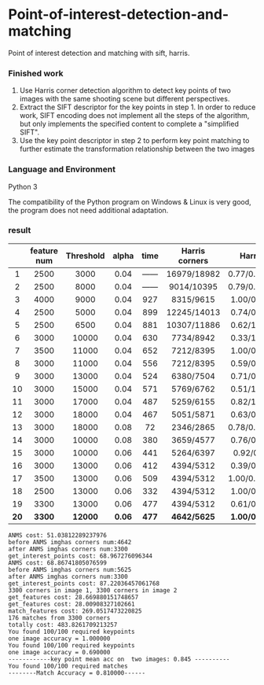 # Point-of-interest-detection-and-matching
Point of interest detection and matching with sift, harris.
### Finished work

1. Use Harris corner detection algorithm to detect key points of two images with the same shooting scene but different perspectives.
2. Extract the SIFT descriptor for the key points in step 1. In order to reduce work, SIFT encoding does not implement all the steps of the algorithm, but only implements the specified content to complete a "simplified SIFT".
3. Use the key point descriptor in step 2 to perform key point matching to further estimate the transformation relationship between the two images

### Language and Environment

Python 3

The compatibility of the Python program on Windows & Linux is very good, the program does not need additional adaptation.

### result

|        | feature num | Threshold |  alpha   |  time   | Harris corners |     Harris acc     | match acc |
| :----: | :---------: | :-------: | :------: | :-----: | :------------: | :----------------: | :-------: |
|   1    |    2500     |   3000    |   0.04   |   ——    |  16979/18982   |  0.77/0.64/0.705   |   0.66    |
|   2    |    2500     |   8000    |   0.04   |   ——    |   9014/10395   |  0.79/0.80/0.795   |   0.58    |
|   3    |    4000     |   9000    |   0.04   |   927   |   8315/9615    |   1.00/0.92/0.96   |   0.70    |
|   4    |    2500     |   5000    |   0.04   |   899   |  12245/14013   |   0.74/0.37/0.55   |   0.65    |
|   5    |    2500     |   6500    |   0.04   |   881   |  10307/11886   |   0.62/1.00/0.81   |   0.62    |
|   6    |    3000     |   10000   |   0.04   |   630   |   7734/8942    |   0.33/1.00/0.66   |   0.79    |
|   7    |    3500     |   11000   |   0.04   |   652   |   7212/8395    |   1.00/0.86/0.92   |   0.75    |
|   8    |    3000     |   11000   |   0.04   |   556   |   7212/8395    |   0.59/0.62/0.60   |   0.78    |
|   9    |    3000     |   13000   |   0.04   |   524   |   6380/7504    |   0.71/0.30/0.50   |   0.74    |
|   10   |    3000     |   15000   |   0.04   |   571   |   5769/6762    |   0.51/1.00/0.75   |   0.68    |
|   11   |    3000     |   17000   |   0.04   |   487   |   5259/6155    |   0.82/1.00/0.90   |   0.60    |
|   12   |    3000     |   18000   |   0.04   |   467   |   5051/5871    |   0.63/0.65/0.64   |   0.63    |
|   13   |    3000     |   18000   |   0.08   |   72    |   2346/2865    |  0.78/0.67/0.725   |   0.15    |
|   14   |    3000     |   10000   |   0.08   |   380   |   3659/4577    |   0.76/0.62/0.69   |   0.79    |
|   15   |    3000     |   10000   |   0.06   |   441   |   5264/6397    |   0.92/0.48/0.7    |   0.74    |
|   16   |    3000     |   13000   |   0.06   |   412   |   4394/5312    |   0.39/0.99/0.69   |   0.80    |
|   17   |    3500     |   13000   |   0.06   |   509   |   4394/5312    |  1.00/0.05/0.525   |   0.80    |
|   18   |    2500     |   13000   |   0.06   |   332   |   4394/5312    |   1.00/0.38/0.69   |   0.73    |
|   19   |    3300     |   13000   |   0.06   |   477   |   4394/5312    |   0.61/0.00/0.30   |   0.80    |
| **20** |  **3300**   | **12000** | **0.06** | **477** | **4642/5625**  | **1.00/0.69/0.84** | **0.81**  |

```
ANMS cost: 51.03812289237976
before ANMS imghas corners num:4642
after ANMS imghas corners num:3300
get_interest_points cost: 68.967276096344
ANMS cost: 68.86741805076599
before ANMS imghas corners num:5625
after ANMS imghas corners num:3300
get_interest_points cost: 87.22036457061768
3300 corners in image 1, 3300 corners in image 2
get_features cost: 28.669880151748657
get_features cost: 28.00908327102661
match_features cost: 269.0517473220825
176 matches from 3300 corners
totally cost: 483.8261709213257
You found 100/100 required keypoints
one image accuracy = 1.000000
You found 100/100 required keypoints
one image accuracy = 0.690000
------------key point mean acc on  two images: 0.845 ----------
You found 100/100 required matches
--------Match Accuracy = 0.810000------
```

